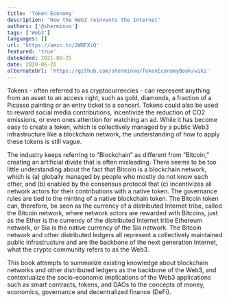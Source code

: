 ```yaml
---
title: 'Token Economy'
description: 'How the Web3 reinvents the Internet'
authors: ['@sherminvo']
tags: ['Web3']
languages: []
url: 'https://amzn.to/2WBFXiQ'
featured: 'true'
dateAdded: 2021-08-25
date: 2020-06-20
alternateUrl: 'https://github.com/sherminvo/TokenEconomyBook/wiki'
---
```


Tokens - often referred to as cryptocurrencies - can represent anything from an asset to an access right, such as gold, diamonds, a fraction of a Picasso painting or an entry ticket to a concert. Tokens could also be used to reward social media contributions, incentivize the reduction of CO2 emissions, or even ones attention for watching an ad. While it has become easy to create a token, which is collectively managed by a public Web3 infrastructure like a blockchain network, the understanding of how to apply these tokens is still vague.

The industry keeps referring to “Blockchain” as different from “Bitcoin,” creating an artificial divide that is often misleading. There seems to be too little understanding about the fact that Bitcoin is a blockchain network, which is (a) globally managed by people who mostly do not know each other, and (b) enabled by the consensus protocol that (c) incentivizes all network actors for their contributions with a native token. The governance rules are tied to the minting of a native blockchain token. The Bitcoin token can, therefore, be seen as the currency of a distributed Internet tribe, called the Bitcoin network, where network actors are rewarded with Bitcoins, just as the Ether is the currency of the distributed Internet tribe Ethereum network, or Sia is the native currency of the Sia network. The Bitcoin network and other distributed ledgers all represent a collectively maintained public infrastructure and are the backbone of the next generation Internet, what the crypto community refers to as the Web3.

This book attempts to summarize existing knowledge about blockchain networks and other distributed ledgers as the backbone of the Web3, and contextualize the socio-economic implications of the Web3 applications such as smart contracts, tokens, and DAOs to the concepts of money, economics, governance and decentralized finance (DeFi).